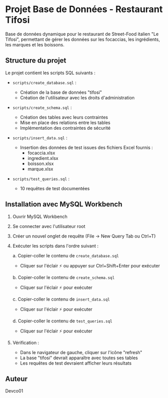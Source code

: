 # Projet Base de Données - Restaurant Tifosi

Base de données dynamique pour le restaurant de Street-Food italien "Le Tifosi", permettant de gérer les données sur les focaccias, les ingrédients, les marques et les boissons.

## Structure du projet

Le projet contient les scripts SQL suivants :

- `scripts/create_database.sql` :
  - Création de la base de données "tifosi"
  - Création de l'utilisateur avec les droits d'administration

- `scripts/create_schema.sql` :
  - Création des tables avec leurs contraintes
  - Mise en place des relations entre les tables
  - Implémentation des contraintes de sécurité

- `scripts/insert_data.sql` :
  - Insertion des données de test issues des fichiers Excel fournis :
    - focaccia.xlsx
    - ingredient.xlsx
    - boisson.xlsx
    - marque.xlsx

- `scripts/test_queries.sql` :
  - 10 requêtes de test documentées

## Installation avec MySQL Workbench

1. Ouvrir MySQL Workbench
2. Se connecter avec l'utilisateur root
3. Créer un nouvel onglet de requête (File -> New Query Tab ou Ctrl+T)
4. Exécuter les scripts dans l'ordre suivant :

   a. Copier-coller le contenu de `create_database.sql`
   - Cliquer sur l'éclair ⚡ ou appuyer sur Ctrl+Shift+Enter pour exécuter
   
   b. Copier-coller le contenu de `create_schema.sql`
   - Cliquer sur l'éclair ⚡ pour exécuter
   
   c. Copier-coller le contenu de `insert_data.sql`
   - Cliquer sur l'éclair ⚡ pour exécuter
   
   d. Copier-coller le contenu de `test_queries.sql`
   - Cliquer sur l'éclair ⚡ pour exécuter

5. Vérification :
   - Dans le navigateur de gauche, cliquer sur l'icône "refresh" 
   - La base "tifosi" devrait apparaître avec toutes ses tables
   - Les requêtes de test devraient afficher leurs résultats

## Auteur

Devco01